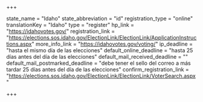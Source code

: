 +++

state_name = "Idaho"
state_abbreviation = "id"
registration_type = "online"
translationKey = "Idaho"
type = "register"
hp_link = "https://idahovotes.gov/"
registration_link = "https://elections.sos.idaho.gov/ElectionLink/ElectionLink/ApplicationInstructions.aspx"
more_info_link = "https://idahovotes.gov/voting/"
ip_deadline = "hasta el mismo día de las elecciones"
default_online_deadline = "hasta 25 días antes del día de las elecciones"
default_mail_received_deadline = ""
default_mail_postmarked_deadline = "debe tener el sello del correo a más tardar 25 días antes del día de las elecciones"
confirm_registration_link = "https://elections.sos.idaho.gov/ElectionLink/ElectionLink/VoterSearch.aspx"

+++